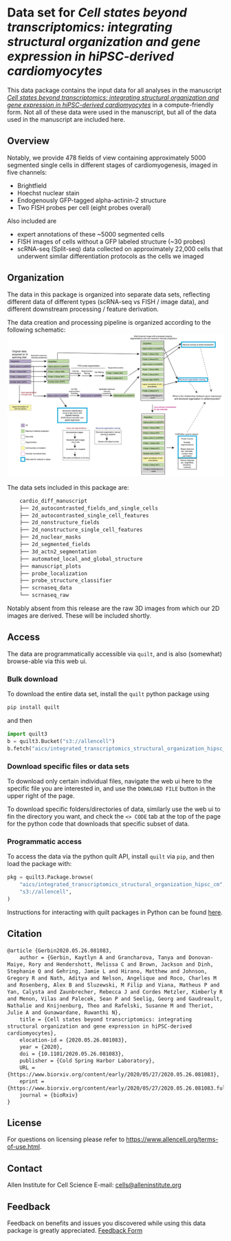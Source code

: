# Data set for _Cell states beyond transcriptomics: integrating structural organization and gene expression in hiPSC-derived cardiomyocytes_

This data package contains the input data for all analyses in the manuscript [_Cell states beyond transcriptomics: integrating structural organization and gene expression in hiPSC-derived cardiomyocytes_](https://www.biorxiv.org/content/10.1101/2020.05.26.081083v1) in a compute-friendly form.
Not all of these data were used in the manuscript, but all of the data used in the manuscript are included here.

## Overview
Notably, we provide 478 fields of view containing approximately 5000 segmented single cells in different stages of cardiomyogenesis, imaged in five channels:
- Brightfield
- Hoechst nuclear stain
- Endogenously GFP-tagged alpha-actinin-2 structure
- Two FISH probes per cell (eight probes overall)

Also included are
- expert annotations of these ~5000 segmented cells
- FISH images of cells without a GFP labeled structure (~30 probes)
- scRNA-seq (Split-seq) data collected on approximately 22,000 cells that underwent similar differentiation protocols as the cells we imaged

## Organization
The data in this package is organized into separate data sets, reflecting different data of different types (scRNA-seq vs FISH / image data), and different downstream processing / feature derivation.

The data creation and processing pipeline is organized according to the following schematic:
![Data pipeline schematic](resources/Website_schematic_data_flow_20200310_v2.png)

The data sets included in this package are:

```bash
    cardio_diff_manuscript
    ├── 2d_autocontrasted_fields_and_single_cells
    ├── 2d_autocontrasted_single_cell_features
    ├── 2d_nonstructure_fields
    ├── 2d_nonstructure_single_cell_features
    ├── 2d_nuclear_masks
    ├── 2d_segmented_fields
    ├── 3d_actn2_segmentation
    ├── automated_local_and_global_structure
    ├── manuscript_plots
    ├── probe_localization
    ├── probe_structure_classifier
    ├── scrnaseq_data
    └── scrnaseq_raw
```

Notably absent from this release are the raw 3D images from which our 2D images are derived.
These will be included shortly.

## Access
The data are programmatically accessible via `quilt`, and is also (somewhat) browse-able via this web ui.

### Bulk download
To download the entire data set, install the `quilt` python package using
```bash
pip install quilt
```
and then
```python
import quilt3
b = quilt3.Bucket("s3://allencell")
b.fetch("aics/integrated_transcriptomics_structural_organization_hipsc_cm/", "./")
```

### Download specific files or data sets
To download only certain individual files, navigate the web ui here to the specific file you are interested in, and use the `DOWNLOAD FILE` button in the upper right of the page.

To download specific folders/directories of data, similarly use the web ui to fin the directory you want, and check the `<> CODE` tab at the top of the page for the python code that downloads that specific subset of data.

### Programmatic access
To access the data via the python quilt API, install `quilt` via `pip`, and then load the package with:

```python
pkg = quilt3.Package.browse(
    "aics/integrated_transcriptomics_structural_organization_hipsc_cm",
    "s3://allencell",
)
```
Instructions for interacting with quilt packages in Python can be found [here](https://docs.quiltdata.com/walkthrough/getting-data-from-a-package).

## Citation
```
@article {Gerbin2020.05.26.081083,
	author = {Gerbin, Kaytlyn A and Grancharova, Tanya and Donovan-Maiye, Rory and Hendershott, Melissa C and Brown, Jackson and Dinh, Stephanie Q and Gehring, Jamie L and Hirano, Matthew and Johnson, Gregory R and Nath, Aditya and Nelson, Angelique and Roco, Charles M and Rosenberg, Alex B and Sluzewski, M Filip and Viana, Matheus P and Yan, Calysta and Zaunbrecher, Rebecca J and Cordes Metzler, Kimberly R and Menon, Vilas and Palecek, Sean P and Seelig, Georg and Gaudreault, Nathalie and Knijnenburg, Theo and Rafelski, Susanne M and Theriot, Julie A and Gunawardane, Ruwanthi N},
	title = {Cell states beyond transcriptomics: integrating structural organization and gene expression in hiPSC-derived cardiomyocytes},
	elocation-id = {2020.05.26.081083},
	year = {2020},
	doi = {10.1101/2020.05.26.081083},
	publisher = {Cold Spring Harbor Laboratory},
	URL = {https://www.biorxiv.org/content/early/2020/05/27/2020.05.26.081083},
	eprint = {https://www.biorxiv.org/content/early/2020/05/27/2020.05.26.081083.full.pdf},
	journal = {bioRxiv}
}
```

## License
For questions on licensing please refer to https://www.allencell.org/terms-of-use.html.

## Contact
Allen Institute for Cell Science E-mail: cells@alleninstitute.org

## Feedback
Feedback on benefits and issues you discovered while using this data package is greatly appreciated. [Feedback Form](https://forms.gle/GUBC3zU5kuA8wyS17)
